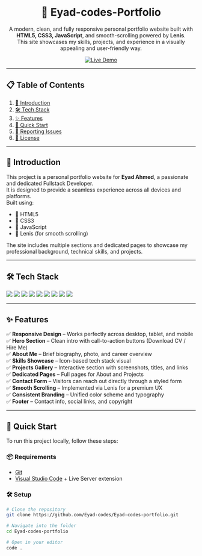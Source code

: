 <div align="center">

<h1>🚀 Eyad-codes-Portfolio</h1>

<p>
A modern, clean, and fully responsive personal portfolio website built with <strong>HTML5, CSS3, JavaScript</strong>, and smooth-scrolling powered by <strong>Lenis</strong>. <br/>
This site showcases my skills, projects, and experience in a visually appealing and user-friendly way.
</p>

[![Live Demo](https://img.shields.io/badge/🔗%20Live%20Demo-Eyad%20Portfolio-blue?style=for-the-badge)](https://eyad-codes.github.io/eyad-codes-portfolio/)

</div>

---

## 📋 Table of Contents

1. [📌 Introduction](#📌-introduction)
2. [🛠 Tech Stack](#🛠-tech-stack)
3. [✨ Features](#✨-features)
4. [🚀 Quick Start](#🚀-quick-start)
5. [🐞 Reporting Issues](#🐞-reporting-issues)
6. [📄 License](#license)

---

## 📌 Introduction 

This project is a personal portfolio website for **Eyad Ahmed**, a passionate and dedicated Fullstack Developer.  
It is designed to provide a seamless experience across all devices and platforms.  
Built using:

- 🔹 HTML5
- 🔹 CSS3
- 🔹 JavaScript
- 🔹 Lenis (for smooth scrolling)

The site includes multiple sections and dedicated pages to showcase my professional background, technical skills, and projects.

---

## 🛠 Tech Stack 

<p align="left">

<img src="https://img.shields.io/badge/HTML5-E34F26?style=for-the-badge&logo=html5&logoColor=white"/>
<img src="https://img.shields.io/badge/CSS3-1572B6?style=for-the-badge&logo=css3&logoColor=white"/>
<img src="https://img.shields.io/badge/JavaScript-F7DF1E?style=for-the-badge&logo=javascript&logoColor=black"/>
<img src="https://img.shields.io/badge/Python-3776AB?style=for-the-badge&logo=python&logoColor=white"/>
<img src="https://img.shields.io/badge/Java-007396?style=for-the-badge&logo=java&logoColor=white"/>
<img src="https://img.shields.io/badge/Oracle-Database-F80000?style=for-the-badge&logo=oracle&logoColor=white"/>
<img src="https://img.shields.io/badge/C%23-239120?style=for-the-badge&logo=csharp&logoColor=white"/>
<img src="https://img.shields.io/badge/C++-00599C?style=for-the-badge&logo=c%2B%2B&logoColor=white"/>
<img src="https://img.shields.io/badge/C-A8B9CC?style=for-the-badge&logo=c&logoColor=white"/>

</p>

---

## ✨ Features 

✅ **Responsive Design** – Works perfectly across desktop, tablet, and mobile  
✅ **Hero Section** – Clean intro with call-to-action buttons (Download CV / Hire Me)  
✅ **About Me** – Brief biography, photo, and career overview  
✅ **Skills Showcase** – Icon-based tech stack visual  
✅ **Projects Gallery** – Interactive section with screenshots, titles, and links  
✅ **Dedicated Pages** – Full pages for About and Projects  
✅ **Contact Form** – Visitors can reach out directly through a styled form  
✅ **Smooth Scrolling** – Implemented via Lenis for a premium UX  
✅ **Consistent Branding** – Unified color scheme and typography  
✅ **Footer** – Contact info, social links, and copyright  

---

## 🚀 Quick Start

To run this project locally, follow these steps:

### 📦 Requirements

- [Git](https://git-scm.com/)
- [Visual Studio Code](https://code.visualstudio.com/) + Live Server extension

### 🛠 Setup

```bash
# Clone the repository
git clone https://github.com/Eyad-codes/Eyad-codes-portfolio.git

# Navigate into the folder
cd Eyad-codes-portfolio

# Open in your editor
code .
